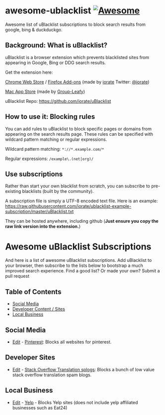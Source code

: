 # awesome-ublacklist [![Awesome](https://awesome.re/badge-flat2.svg)](https://awesome.re)
Awesome list of uBlacklist subscriptions to block search results from google, bing & duckduckgo.

## Background: What is uBlacklist?
uBlacklist is a browser extension which prevents blacklisted sites from appearing in Google, Bing or DDG search results.

Get the extension here:

[Chrome Web Store](https://chrome.google.com/webstore/detail/ublacklist/pncfbmialoiaghdehhbnbhkkgmjanfhe) / [Firefox Add-ons](https://addons.mozilla.org/en-US/firefox/addon/ublacklist/) (made by [iorate](https://github.com/iorate) Twitter: [@iorate](https://twitter.com/iorate))

[Mac App Store](https://apps.apple.com/us/app/ublacklist-for-safari/id1547912640) (made by [Group-Leafy](https://github.com/HoneyLuka/uBlacklist/tree/safari-port/safari-project))

uBlacklist Repo: https://github.com/iorate/uBlacklist

## How to use it: Blocking rules
You can add rules to uBlacklist to block specific pages or domains from appearing on the search results page.  These rules can be specified with wildcard pattern matching or regular expressions.

Wildcard pattern matching: `*://*.example.com/*`

Regular expressions: `/example\.(net|org)/`

## Use subscriptions 

Rather than start your own blacklist from scratch, you can subscribe to pre-existing blacklists (built by the community).

A subscription file is simply a UTF-8 encoded text file.  Here is an example: https://raw.githubusercontent.com/iorate/ublacklist-example-subscription/master/uBlacklist.txt

They can be hosted anywhere, including github (**Just ensure you copy the raw link version into the extension.**)

# Awesome uBlacklist Subscriptions
And here is a list of awesome uBlacklist subscriptions.  Add uBlacklist to your browser, then subscribe to the lists below to bootstrap a much improved search experience.  Find a good list? Or made your own? Submit a pull request

## Table of Contents
- [Social Media](#social-media)
- [Developer Content / Sites](#developer-sites)
- [Local Business](#local-business)


## Social Media
- [Edit](https://github.com/rjaus/ublacklist-pinterest/blob/main/ublacklist-pinterest.txt) - [Pinterest](https://raw.githubusercontent.com/rjaus/ublacklist-pinterest/main/ublacklist-pinterest.txt): Blocks all websites for pinterest.

## Developer Sites
- [Edit](https://github.com/arosh/ublacklist-stackoverflow-translation/blob/master/uBlacklist.txt) - [Stack Overflow Translation splogs](https://raw.githubusercontent.com/arosh/ublacklist-stackoverflow-translation/master/uBlacklist.txt): Blocks a bunch of low value stack overflow translation spam blogs.

## Local Business
- [Edit](https://github.com/rjaus/ublacklist-yelp/blob/main/ublacklist-yelp.txt) - [Yelp](https://raw.githubusercontent.com/rjaus/ublacklist-yelp/main/ublacklist-yelp.txt) - Blocks Yelp sites (does not include yelp affiliated businesses such as Eat24)
